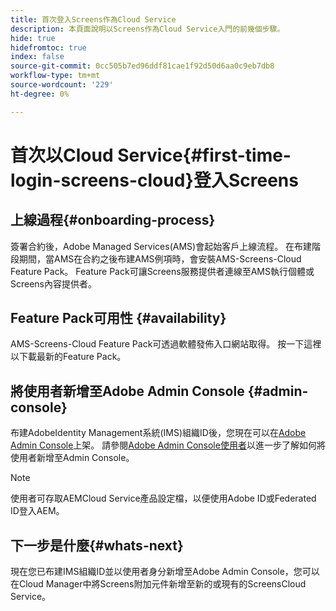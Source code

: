 ```yaml
---
title: 首次登入Screens作為Cloud Service
description: 本頁面說明以Screens作為Cloud Service入門的前幾個步驟。
hide: true
hidefromtoc: true
index: false
source-git-commit: 0cc505b7ed96ddf81cae1f92d50d6aa0c9eb7db8
workflow-type: tm+mt
source-wordcount: '229'
ht-degree: 0%

---
```



# 首次以Cloud Service{#first-time-login-screens-cloud}登入Screens


## 上線過程{#onboarding-process}

簽署合約後，Adobe Managed Services(AMS)會起始客戶上線流程。 在布建階段期間，當AMS在合約之後布建AMS例項時，會安裝AMS-Screens-Cloud Feature Pack。 Feature Pack可讓Screens服務提供者連線至AMS執行個體或Screens內容提供者。

## Feature Pack可用性 {#availability}

AMS-Screens-Cloud Feature Pack可透過軟體發佈入口網站取得。
按一下這裡以下載最新的Feature Pack。

## 將使用者新增至Adobe Admin Console {#admin-console}

布建AdobeIdentity Management系統(IMS)組織ID後，您現在可以在[Adobe Admin Console](https://adminconsole.adobe.com/)上架。 請參閱[Adobe Admin Console使用者](https://helpx.adobe.com/enterprise/admin-guide.html/enterprise/using/users.ug.html)以進一步了解如何將使用者新增至Admin Console。

>[!NOTE]
>使用者可存取AEMCloud Service產品設定檔，以便使用Adobe ID或Federated ID登入AEM。

## 下一步是什麼{#whats-next}

現在您已布建IMS組織ID並以使用者身分新增至Adobe Admin Console，您可以在Cloud Manager中將Screens附加元件新增至新的或現有的ScreensCloud Service。